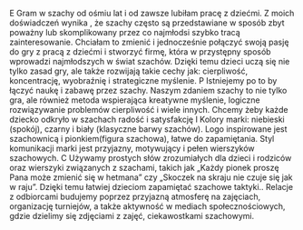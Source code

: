 E 
Gram w szachy od ośmiu lat i od zawsze lubiłam pracę z dziećmi. Z moich doświadczeń wynika , że szachy często są przedstawiane w sposób zbyt poważny lub skomplikowany przez co najmłodsi szybko tracą zainteresowanie. 
Chciałam to zmienić i jednocześnie połączyć swoją pasję do gry z pracą z dziećmi i stworzyć firmę, 
która w przystępny sposób wprowadzi najmłodszych w świat szachów. Dzięki temu dzieci uczą się nie tylko zasad gry, ale także rozwijają takie cechy jak: cierpliwość, koncentrację, wyobraźnię i strategiczne myślenie.
P
Istniejemy po to by łączyć naukę i zabawę przez szachy. 
Naszym zdaniem szachy to nie tylko gra, ale również metoda wspierająca kreatywne myślenie, logiczne rozwiązywanie 
problemów cierpliwość i wiele innych. Chcemy żeby każde dziecko odkryło w szachach radość i satysfakcję 
I 
Kolory marki: niebieski (spokój), czarny i biały (klasyczne barwy szachów). Logo inspirowane jest szachownicą i pionkiem(figura szachowa), 
łatwe do zapamiętania. Styl komunikacji marki jest przyjazny, motywujący i pełen wierszyków szachowych. 
C 
Używamy prostych słów zrozumiałych dla dzieci i rodziców oraz wierszyki związanych z szachami, takich jak 
„Każdy pionek proszę Pana może zmienić się w hetmana” czy „Skoczek na skraju nie czuje się jak w raju”. Dzięki temu łatwiej dzieciom zapamiętać szachowe taktyki.. 
Relacje z odbiorcami budujemy poprzez przyjazną atmosferę na zajęciach, organizację turniejów, a także aktywność w mediach społecznościowych, gdzie dzielimy się zdjęciami z zajęć, ciekawostkami szachowymi.
